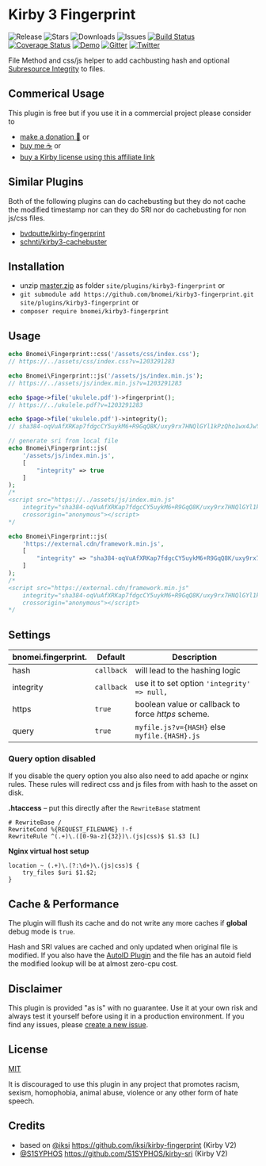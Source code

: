 # Kirby 3 Fingerprint

![Release](https://flat.badgen.net/packagist/v/bnomei/kirby3-fingerprint?color=ae81ff)
![Stars](https://flat.badgen.net/packagist/ghs/bnomei/kirby3-fingerprint?color=272822)
![Downloads](https://flat.badgen.net/packagist/dt/bnomei/kirby3-fingerprint?color=272822)
![Issues](https://flat.badgen.net/packagist/ghi/bnomei/kirby3-fingerprint?color=e6db74)
[![Build Status](https://flat.badgen.net/travis/bnomei/kirby3-fingerprint)](https://travis-ci.com/bnomei/kirby3-fingerprint)
[![Coverage Status](https://flat.badgen.net/coveralls/c/github/bnomei/kirby3-fingerprint)](https://coveralls.io/github/bnomei/kirby3-fingerprint) 
[![Demo](https://flat.badgen.net/badge/website/examples?color=f92672)](https://kirby3-plugins.bnomei.com/fingerprint) 
[![Gitter](https://flat.badgen.net/badge/gitter/chat?color=982ab3)](https://gitter.im/bnomei-kirby-3-plugins/community) 
[![Twitter](https://flat.badgen.net/badge/twitter/bnomei?color=66d9ef)](https://twitter.com/bnomei)


File Method and css/js helper to add cachbusting hash and optional [Subresource Integrity](https://developer.mozilla.org/en-US/docs/Web/Security/Subresource_Integrity) to files.

## Commerical Usage

This plugin is free but if you use it in a commercial project please consider to 
- [make a donation 🍻](https://www.paypal.me/bnomei/4) or
- [buy me ☕](https://buymeacoff.ee/bnomei) or
- [buy a Kirby license using this affiliate link](https://a.paddle.com/v2/click/1129/35731?link=1170)

## Similar Plugins

Both of the following plugins can do cachebusting but they do not cache the modified timestamp nor can they do SRI nor do cachebusting for non js/css files.

- [bvdputte/kirby-fingerprint](https://github.com/bvdputte/kirby-fingerprint)
- [schnti/kirby3-cachebuster](https://github.com/schnti/kirby3-cachebuster)

## Installation

- unzip [master.zip](https://github.com/bnomei/kirby3-fingerprint/archive/master.zip) as folder `site/plugins/kirby3-fingerprint` or
- `git submodule add https://github.com/bnomei/kirby3-fingerprint.git site/plugins/kirby3-fingerprint` or
- `composer require bnomei/kirby3-fingerprint`

## Usage

```php
echo Bnomei\Fingerprint::css('/assets/css/index.css');
// https://../assets/css/index.css?v=1203291283

echo Bnomei\Fingerprint::js('/assets/js/index.min.js');
// https://../assets/js/index.min.js?v=1203291283

echo $page->file('ukulele.pdf')->fingerprint();
// https://../ukulele.pdf?v=1203291283

echo $page->file('ukulele.pdf')->integrity();
// sha384-oqVuAfXRKap7fdgcCY5uykM6+R9GqQ8K/uxy9rx7HNQlGYl1kPzQho1wx4JwY8wC

// generate sri from local file
echo Bnomei\Fingerprint::js(
    '/assets/js/index.min.js', 
    [
        "integrity" => true
    ]
); 
/*
<script src="https://../assets/js/index.min.js"
    integrity="sha384-oqVuAfXRKap7fdgcCY5uykM6+R9GqQ8K/uxy9rx7HNQlGYl1kPzQho1wx4JwY8wC"
    crossorigin="anonymous"></script>
*/

echo Bnomei\Fingerprint::js(
    'https://external.cdn/framework.min.js', 
    [
        "integrity" => "sha384-oqVuAfXRKap7fdgcCY5uykM6+R9GqQ8K/uxy9rx7HNQlGYl1kPzQho1wx4JwY8wC"
    ]
);
/*
<script src="https://external.cdn/framework.min.js"
    integrity="sha384-oqVuAfXRKap7fdgcCY5uykM6+R9GqQ8K/uxy9rx7HNQlGYl1kPzQho1wx4JwY8wC"
    crossorigin="anonymous"></script>
*/
```

## Settings

| bnomei.fingerprint.       | Default        | Description               |            
|---------------------------|----------------|---------------------------|
| hash | `callback` | will lead to the hashing logic |
| integrity | `callback` | use it to set option `'integrity' => null,` |
| https | `true` |  boolean value or callback to force *https* scheme. |
| query | `true` | `myfile.js?v={HASH}` else `myfile.{HASH}.js` |

### Query option disabled

If you disable the query option you also also need to add apache or nginx rules. These rules will redirect css and js files from with hash to the asset on disk.

**.htaccess** – put this directly after the `RewriteBase` statment
```apacheconfig
# RewriteBase /
RewriteCond %{REQUEST_FILENAME} !-f
RewriteRule ^(.+)\.([0-9a-z]{32})\.(js|css)$ $1.$3 [L]
```

**Nginx virtual host setup**
```
location ~ (.+)\.(?:\d+)\.(js|css)$ {
    try_files $uri $1.$2;
}
```

## Cache & Performance

The plugin will flush its cache and do not write any more caches if **global** debug mode is `true`.

Hash and SRI values are cached and only updated when original file is modified. If you also have the [AutoID Plugin](https://github.com/bnomei/kirby3-autoid) and the file has an autoid field the modified lookup will be at almost zero-cpu cost.

## Disclaimer

This plugin is provided "as is" with no guarantee. Use it at your own risk and always test it yourself before using it in a production environment. If you find any issues, please [create a new issue](https://github.com/bnomei/kirby3-fingerprint/issues/new).

## License

[MIT](https://opensource.org/licenses/MIT)

It is discouraged to use this plugin in any project that promotes racism, sexism, homophobia, animal abuse, violence or any other form of hate speech.

## Credits

- based on [@iksi](https://github.com/iksi) https://github.com/iksi/kirby-fingerprint (Kirby V2)
- [@S1SYPHOS](https://github.com/S1SYPHOS) https://github.com/S1SYPHOS/kirby-sri (Kirby V2)
